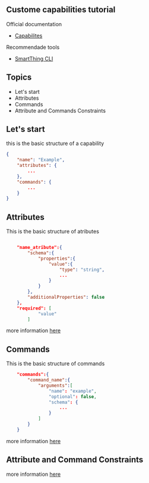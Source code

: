 Custome capabilities tutorial
--

Official documentation
- [Capabilites](https://developer.smartthings.com/docs/devices/capabilities/custom-capabilities)

Recommendade tools
- [SmartThing CLI](https://github.com/SmartThingsCommunity/smartthings-cli)


Topics
--
* Let's start
* Attributes
* Commands
* Attribute and Commands Constraints

Let's start
-
this is the basic structure of a capability
```json
{
    "name": "Example",
    "attributes": {
        ... 
    },
    "commands": {
        ...
    }
}
```

Attributes
--

This is the basic structure of atributes
```json

    "name_atribute":{
        "schema":{
            "properties":{
                "value":{
                    "type": "string",
                    ...
                }
            }
        },
        "additionalProperties": false
    },
    "required": [
            "value"
        ]

```
more information [here](https://developer.smartthings.com/docs/devices/capabilities/capabilities#attributes)


Commands
--
This is the basic structure of commands
```json
    "commands":{
        "command_name":{
            "arguments":[
                "name": "example",
                "optional": false,
                "schema": {
                    ...
                }
            ]
        }
    }
```
more information [here](https://developer.smartthings.com/docs/devices/capabilities/capabilities/#commands)

Attribute and Command Constraints
--
more information [here](https://developer.smartthings.com/docs/devices/capabilities/capabilities/#attribute-and-command-constraints)
